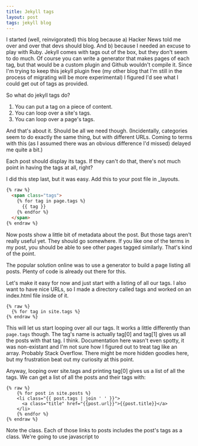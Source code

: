 ```yaml
---
title: Jekyll tags
layout: post
tags: jekyll blog
---
```


I started (well, reinvigorated) this blog because a) Hacker News told me over and over that devs should blog.  And b) because I needed an excuse to play with Ruby.  Jekyll comes with tags out of the box, but they don't seem to do much.  Of course you can write a generator that makes pages of each tag, but that would be a custom plugin and Github wouldn't compile it.  Since I'm trying to keep this jekyll plugin free (my other blog that I'm still in the process of migrating will be more experimental) I figured I'd see what I could get out of tags as provided.

So what do jekyll tags do?

1. You can put a tag on a piece of content.
2. You can loop over a site's tags.
3. You can loop over a page's tags.

And that's about it.  Should be all we need though.  (Incidentally, categories seem to do exactly the same thing, but with different URLs.  Coming to terms with this (as I assumed there was an obvious difference I'd missed) delayed me quite a bit.)

Each post should display its tags.  If they can't do that, there's not much point in having the tags at all, right?

I did this step last, but it was easy.  Add this to your post file in _layouts.

```html
{% raw %}
  <span class="tags">
    {% for tag in page.tags %}
      {{ tag }}
    {% endfor %}
  </span>
{% endraw %}
```

Now posts show a little bit of metadata about the post.  But those tags aren't really useful yet.  They should go somewhere.  If you like one of the terms in my post, you should be able to see other pages tagged similarly.  That's kind of the point.

The popular solution online was to use a generator to build a page listing all posts.  Plenty of code is already out there for this.  

Let's make it easy for now and just start with a listing of all our tags.  I also want to have nice URLs, so I made a directory called tags and worked on an index.html file inside of it.  

```
{% raw %}
  {% for tag in site.tags %}
{% endraw %}
```

This will let us start looping over all our tags.  It works a little differently than `page.tags` though.  The tag's name is actually tag[0] and tag[1] gives us all the posts with that tag.  I think.  Documentation here wasn't even spotty, it was non-existant and I'm not sure how I figured out to treat tag like an array.  Probably Stack Overflow.  There might be more hidden goodies here, but my frustration beat out my curiosity at this point.

Anyway, looping over site.tags and printing tag[0] gives us a list of all the tags.  We can get a list of all the posts and their tags with:

```
{% raw %}
    {% for post in site.posts %}
    <li class="{{ post.tags | join ' ' }}">
      <a class="title" href="{{post.url}}">{{post.title}}</a>
    </li>
    {% endfor %}
{% endraw %}
```

Note the class.  Each of those links to posts includes the post's tags as a class.  We're going to use javascript to  

